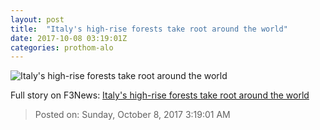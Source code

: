 ```yaml
---
layout: post
title:  "Italy's high-rise forests take root around the world"
date: 2017-10-08 03:19:01Z
categories: prothom-alo
---
```


![Italy's high-rise forests take root around the world](http://en.prothom-alo.com/contents/cache/images/1200x630x1/uploads/media/2017/10/08/2f68f6b766b5306ac7660ecb2fb355c1-Balcony.jpg?jadewits_media_id=151439)




Full story on F3News: [Italy's high-rise forests take root around the world](http://www.f3nws.com/n/djWVx)

> Posted on: Sunday, October 8, 2017 3:19:01 AM
